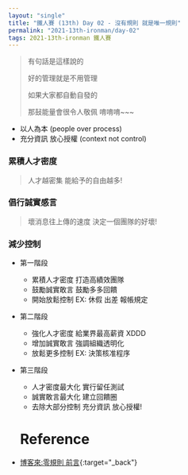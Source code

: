 ```yaml
---
layout: "single"
title: "鐵人賽 (13th) Day 02 - 沒有規則 就是唯一規則"
permalink: "2021-13th-ironman/day-02"
tags: 2021-13th-ironman 鐵人賽
---
```


> 有句話是這樣說的
>
> 好的管理就是不用管理
>
> 如果大家都自動自發的
>
> 那鼔能量會很令人敬佩 唷唷唷~~~

- 以人為本 (people over process)
- 充分資訊 放心授權 (context not control)

### 累積人才密度

> 人才越密集 能給予的自由越多!

### 倡行誠實感言

> 壞消息往上傳的速度 決定一個團隊的好壞!

### 減少控制

- 第一階段
  - 累積人才密度 打造高績效團隊
  - 鼓勵誠實敢言 鼓勵多多回饋
  - 開始放鬆控制 EX: 休假 出差 報帳規定
- 第二階段
  - 強化人才密度 給業界最高薪資 XDDD
  - 增加誠實敢言 強調組織透明化
  - 放鬆更多控制 EX: 決策核准程序
- 第三階段

  - 人才密度最大化 實行留任測試
  - 誠實敢言最大化 建立回饋圈
  - 去除大部分控制 充分資訊 放心授權!

  # Reference

- [博客來:零規則 前言](https://www.books.com.tw/products/0010873975?sloc=main){:target="\_back"}
